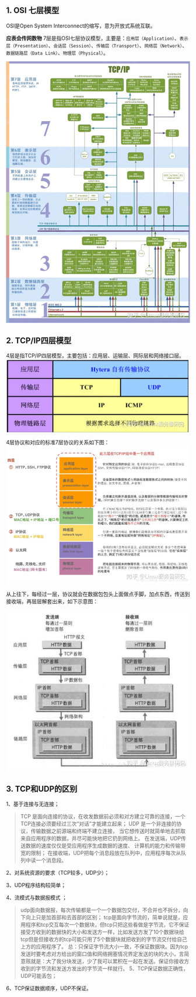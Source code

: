 ## 1. OSI 七层模型
OSI是Open System Interconnect的缩写，意为开放式系统互联。

**应表会传网数物**
7层是指OSI七层协议模型，主要是：`应用层（Application）`、`表示层（Presentation）`、`会话层（Session）`、`传输层（Transport）`、`网络层（Network）`、`数据链路层（Data Link）`、`物理层（Physical）`。

![1](./网络协议基础/1.png)

## 2. TCP/IP四层模型
4层是指TCP/IP四层模型，主要包括：应用层、运输层、网际层和网络接口层。
![2](./网络协议基础/2.png)

4层协议和对应的标准7层协议的关系如下图：
![3](./网络协议基础/3.webp)

从上往下，每经过一层，协议就会在数据包包头上面做点手脚，加点东西，传送到接收端，再层层解套出来，如下示意图：

![4](./网络协议基础/4.webp)

## 3. TCP和UDP的区别

1、基于连接与无连接；
> TCP 是面向连接的协议，在收发数据前必须和对方建立可靠的连接，一个TCP连接必须要经过三次“对话”才能建立起来；
> UDP 是一个非连接的协议，传输数据之前源端和终端不建立连接， 当它想传送时就简单地去抓取来自应用程序的数据，并尽可能快地把它扔到网络上。 在发送端，UDP传送数据的速度仅仅是受应用程序生成数据的速度、 计算机的能力和传输带宽的限制； 在接收端，UDP把每个消息段放在队列中，应用程序每次从队列中读一个消息段。

2、对系统资源的要求（TCP较多，UDP少）；

3、UDP程序结构较简单；

4、流模式与数据报模式 ；
> udp面向数据报，每次传输都是一个一个数据包交付，不合并也不拆分，向下向上只是加首部和去首部的区别；
> tcp是面向字节流的，简单说就是，应用程序和tcp交互每次一个数据块，但tcp只把这些看做是字节流，它不保证接受方收到的数据快的大小和发送方一样，比如发送方发了10个数据块给tcp但是但接收方的tcp可能只用了5个数据块就把收到的字节流交付给自己上方的应用程序了。
> 总：只保证字节流大小一致，不保证数据块。因为tcp发送时要考虑对方给出的窗口值和网络拥塞情况界定发送的块的大小，言简意赅就是：大了我分块发送，少了我可以累积在一起在发送。保证你接收方收到的字节流和发送方发出的字节流一样就行。
5、TCP保证数据正确性，UDP可能丢包；

6、TCP保证数据顺序，UDP不保证。